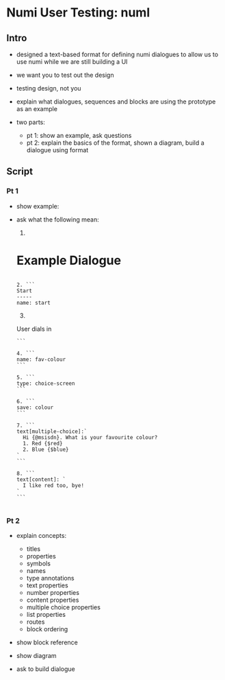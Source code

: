 # Numi User Testing: numl

## Intro
- designed a text-based format for defining numi dialogues to allow us to use numi while we are still building a UI

- we want you to test out the design

- testing design, not you

- explain what dialogues, sequences and blocks are using the prototype as an example

- two parts:
  - pt 1: show an example, ask questions
  - pt 2: explain the basics of the format, shown a diagram, build a dialogue using format


## Script

### Pt 1

- show example:

- ask what the following mean:

  1. ```
  Example Dialogue
  ================
  ```

  2. ```
  Start
  -----
  name: start
  ```

  3. ```
  User dials in
  ~~~~~~~~~~~~~
  ```

  4. ```
  name: fav-colour
  ```

  5. ```
  type: choice-screen
  ```

  6. ```
  save: colour
  ```

  7. ```
  text[multiple-choice]:`
    Hi {@msisdn}. What is your favourite colour?
    1. Red {$red}
    2. Blue {$blue}
  `
  ```

  8. ```
  text[content]: `
    I like red too, bye!
  `
  ```


### Pt 2

- explain concepts:
  - titles
  - properties
  - symbols
  - names
  - type annotations
  - text properties
  - number properties
  - content properties
  - multiple choice properties
  - list properties
  - routes
  - block ordering

- show block reference

- show diagram

- ask to build dialogue
